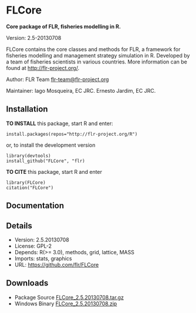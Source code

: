 # FLCore

**Core package of FLR, fisheries modelling in R.**

Version: 2.5-20130708

FLCore contains the core classes and methods for FLR, a framework for fisheries modelling and management strategy simulation in R. Developed by a team of fisheries scientists in various countries. More information can be found at http://flr-project.org/.

Author: FLR Team <flr-team@flr-project.org>

Maintainer: Iago Mosqueira, EC JRC. Ernesto Jardim, EC JRC.


## Installation

**TO INSTALL** this package, start R and enter:

	install.packages(repos="http://flr-project.org/R")

or, to install the development version

	library(devtools)
	install_github("FLCore", "flr)

**TO CITE** this package, start R and enter

	library(FLCore)
	citation("FLCore")

## Documentation

## Details

- Version: 2.5.20130708
- License: GPL-2
- Depends: R(>= 3.0), methods, grid, lattice, MASS
- Imports: stats, graphics
- URL: <https://github.com/flr/FLCore>

## Downloads
- Package Source [FLCore_2.5.20130708.tar.gz](http://flr-project.org/Rdevel/src/contrib/FLCore_2.5.20130708.tar.gz)
- Windows Binary [FLCore_2.5.20130708.zip](http://flr-project.org/Rdevel/bin/windows/contrib/3.0/FLCore_2.5.20130708.zip)

